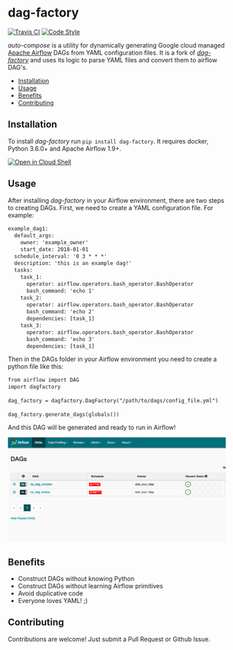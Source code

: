 # dag-factory

[![Travis CI](https://img.shields.io/travis/ajbosco/dag-factory.svg?style=flat-square)](https://travis-ci.com/suchitpuri/auto-compose)
[![Code Style](https://img.shields.io/badge/code%20style-black-000000.svg?style=flat-square)](https://github.com/ambv/black)

*auto-compose* is a utility for dynamically generating Google cloud managed [Apache Airflow](https://cloud.google.com/composer/) DAGs from YAML configuration files. It is a fork of [*dag-factory*](https://github.com/ajbosco/dag-factory) and uses its logic to parse YAML files and convert them to airflow DAG's.

- [Installation](#installation)
- [Usage](#usage)
- [Benefits](#benefits)
- [Contributing](#contributing)
  
## Installation

To install *dag-factory* run `pip install dag-factory`. It requires docker, Python 3.6.0+ and Apache Airflow 1.9+.

[![Open in Cloud Shell](http://gstatic.com/cloudssh/images/open-btn.svg)](https://console.cloud.google.com/cloudshell/editor?cloudshell_git_repo=https%3A%2F%2Fgithub.com%2Fsuchitpuri%2Fauto-compose&cloudshell_print=cloudshell-run.txt&cloudshell_open_in_editor=bootstrap.sh)


## Usage

After installing *dag-factory* in your Airflow environment, there are two steps to creating DAGs. First, we need to create a YAML configuration file. For example:

```
example_dag1:
  default_args:
    owner: 'example_owner'
    start_date: 2018-01-01
  schedule_interval: '0 3 * * *'
  description: 'this is an example dag!'
  tasks:
    task_1:
      operator: airflow.operators.bash_operator.BashOperator
      bash_command: 'echo 1'
    task_2:
      operator: airflow.operators.bash_operator.BashOperator
      bash_command: 'echo 2'
      dependencies: [task_1]
    task_3:
      operator: airflow.operators.bash_operator.BashOperator
      bash_command: 'echo 3'
      dependencies: [task_1]
```

Then in the DAGs folder in your Airflow environment you need to create a python file like this:

```
from airflow import DAG
import dagfactory

dag_factory = dagfactory.DagFactory("/path/to/dags/config_file.yml")

dag_factory.generate_dags(globals())
```

And this DAG will be generated and ready to run in Airflow!

![screenshot](/img/example_dag.png)

## Benefits

* Construct DAGs without knowing Python
* Construct DAGs without learning Airflow primitives
* Avoid duplicative code
* Everyone loves YAML! ;)

## Contributing

Contributions are welcome! Just submit a Pull Request or Github Issue.


